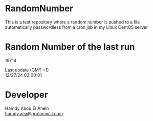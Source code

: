# RandomNumber    
This is a test repository where a random number is pushed to a file automatically passwordless from a cron job in my Linux CentOS server    
# Random Number of the last run   
19714
      
Last update (GMT +1)    
12/27/24 02:00:01
# Developer    
Hamdy Abou El Anein   
hamdy.aea@protonmail.com
